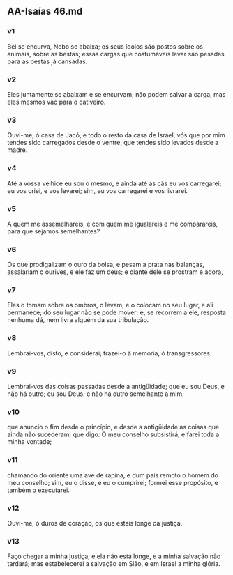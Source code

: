 ## AA-Isaías 46.md
### v1
 Bel se encurva, Nebo se abaixa; os seus ídolos são postos sobre os animais, sobre as bestas; essas cargas que costumáveis levar são pesadas para as bestas já cansadas.
### v2
 Eles juntamente se abaixam e se encurvam; não podem salvar a carga, mas eles mesmos vão para o cativeiro.
### v3
 Ouvi-me, ó casa de Jacó, e todo o resto da casa de Israel, vós que por mim tendes sido carregados desde o ventre, que tendes sido levados desde a madre.
### v4
 Até a vossa velhice eu sou o mesmo, e ainda até as cãs eu vos carregarei; eu vos criei, e vos levarei; sim, eu vos carregarei e vos livrarei.
### v5
 A quem me assemelhareis, e com quem me igualareis e me comparareis, para que sejamos semelhantes?
### v6
 Os que prodigalizam o ouro da bolsa, e pesam a prata nas balanças, assalariam o ourives, e ele faz um deus; e diante dele se prostram e adora,
### v7
 Eles o tomam sobre os ombros, o levam, e o colocam no seu lugar, e ali permanece; do seu lugar não se pode mover; e, se recorrem a ele, resposta nenhuma dá, nem livra alguém da sua tribulação.
### v8
 Lembrai-vos, disto, e considerai; trazei-o à memória, ó transgressores.
### v9
 Lembrai-vos das coisas passadas desde a antigüidade; que eu sou Deus, e não há outro; eu sou Deus, e não há outro semelhante a mim;
### v10
 que anuncio o fim desde o princípio, e desde a antigüidade as coisas que ainda não sucederam; que digo: O meu conselho subsistirá, e farei toda a minha vontade;
### v11
 chamando do oriente uma ave de rapina, e dum país remoto o homem do meu conselho; sim, eu o disse, e eu o cumprirei; formei esse propósito, e também o executarei.
### v12
 Ouvi-me, ó duros de coração, os que estais longe da justiça.
### v13
 Faço chegar a minha justiça; e ela não está longe, e a minha salvação não tardará; mas estabelecerei a salvação em Sião, e em Israel a minha glória.
